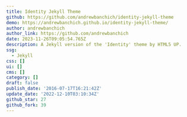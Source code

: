 ```yaml
---
title: Identity Jekyll Theme
github: https://github.com/andrewbanchich/identity-jekyll-theme
demo: https://andrewbanchich.github.io/identity-jekyll-theme/
author: andrewbanchich
author_link: https://github.com/andrewbanchich
date: 2023-11-26T09:05:54.765Z
description: A Jekyll version of the 'Identity' theme by HTML5 UP.
ssg:
  - Jekyll
css: []
ui: []
cms: []
category: []
draft: false
publish_date: '2016-07-17T16:21:42Z'
update_date: '2022-12-10T03:10:34Z'
github_star: 27
github_fork: 39
---
```

